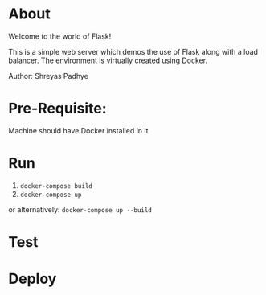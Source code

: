# About

Welcome to the world of Flask!

This is a simple web server which demos the use of Flask along with a load balancer. The environment is virtually created using Docker.

Author: Shreyas Padhye

# Pre-Requisite:
Machine should have Docker installed in it

# Run
1. `docker-compose build`
2. `docker-compose up` 

or alternatively: `docker-compose up --build`

# Test

# Deploy

